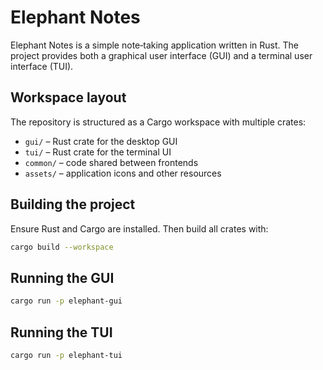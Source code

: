 # Elephant Notes

Elephant Notes is a simple note‐taking application written in Rust.  The project
provides both a graphical user interface (GUI) and a terminal user interface
(TUI).

## Workspace layout

The repository is structured as a Cargo workspace with multiple crates:

- `gui/` &ndash; Rust crate for the desktop GUI
- `tui/` &ndash; Rust crate for the terminal UI
- `common/` &ndash; code shared between frontends
- `assets/` &ndash; application icons and other resources

## Building the project

Ensure Rust and Cargo are installed. Then build all crates with:

```bash
cargo build --workspace
```

## Running the GUI

```bash
cargo run -p elephant-gui
```

## Running the TUI

```bash
cargo run -p elephant-tui
```

